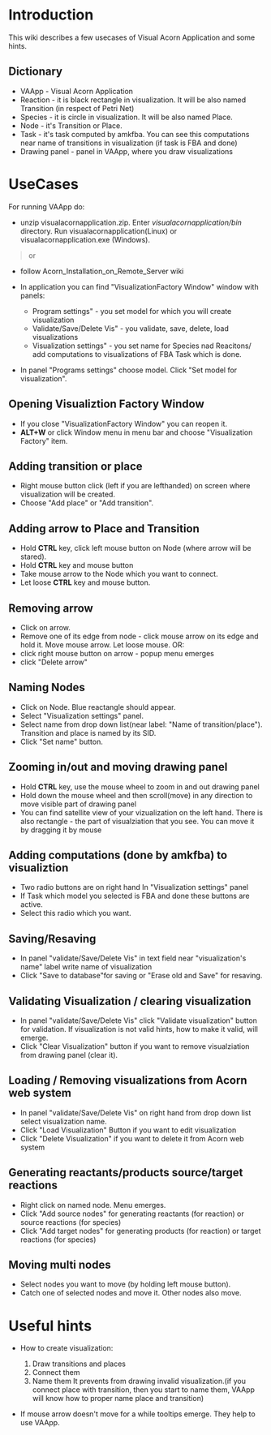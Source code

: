 # Introduction #

This wiki describes a few usecases of Visual Acorn Application and some hints.

## Dictionary ##
  * VAApp - Visual Acorn Application
  * Reaction - it is black rectangle in visualization. It will be also named Transition (in respect of Petri Net)
  * Species - it is circle in visualization. It will be also named Place.
  * Node - it's Transition or Place.
  * Task - it's task computed by amkfba. You can see this computations near name of transitions in visualization (if task is FBA and done)
  * Drawing panel - panel in VAApp, where you draw visualizations

# UseCases #
For running VAApp do:
  * unzip visualacornapplication.zip. Enter _visualacornapplication/bin_ directory. Run visualacornapplication(Linux) or visualacornapplication.exe (Windows).
> or
  * follow Acorn\_Installation\_on\_Remote\_Server wiki

  * In application you can find "VisualizationFactory Window" window with panels:
    * Program settings" - you set model for which you will create visualization
    * Validate/Save/Delete Vis" - you validate, save, delete, load visualizations
    * Visualization settings" - you set name for Species nad Reacitons/ add computations to visualizations of FBA Task which is done.
  * In panel "Programs settings" choose model. Click "Set model for visualization".

## Opening Visualiztion Factory Window ##
  * If you close "VisualizationFactory Window" you can reopen it.
  * **ALT+W** or click Window menu in menu bar and choose "Visualization Factory" item.

## Adding transition or place ##
  * Right mouse button click (left if you are lefthanded) on screen where visualization will be created.
  * Choose "Add place" or "Add transition".

## Adding arrow to Place and Transition ##
  * Hold **CTRL** key, click left mouse button on Node (where arrow will be stared).
  * Hold **CTRL** key and mouse button
  * Take mouse arrow to the Node which you want to connect.
  * Let loose **CTRL** key and mouse button.

## Removing arrow ##
  * Click on arrow.
  * Remove one of its edge from node - click mouse arrow on its edge and hold  it. Move mouse arrow. Let loose mouse.
OR:
  * click right mouse button on arrow - popup menu emerges
  * click "Delete arrow"

## Naming Nodes ##
  * Click on Node. Blue reactangle should appear.
  * Select "Visualization settings" panel.
  * Select name from drop down list(near label: "Name of transition/place"). Transition and place is named by its SID.
  * Click "Set name" button.

## Zooming in/out and moving drawing panel ##
  * Hold **CTRL** key, use the mouse wheel to zoom in and out drawing panel
  * Hold down the mouse wheel and then scroll(move) in any direction to move visible part of drawing panel
  * You can find satellite view of your vizualization on the left hand. There is also rectangle - the part of visualziation that you see. You can move it by dragging it by mouse

## Adding computations (done by amkfba) to visualiztion ##
  * Two radio buttons are on right hand In "Visualization settings" panel
  * If Task which model you selected is FBA and done these buttons are active.
  * Select this radio which you want.

## Saving/Resaving ##
  * In panel "validate/Save/Delete Vis" in text field near "visualization's name" label write name of visualization
  * Click "Save to database"for saving or "Erase old and Save" for resaving.

## Validating Visualization / clearing visualization ##
  * In panel "validate/Save/Delete Vis" click "Validate visualization" button for validation. If visualization is not valid hints, how to make it valid, will emerge.
  * Click "Clear Visualization" button if you want to remove visualziation from drawing panel (clear it).

## Loading / Removing visualizations from Acorn web system ##
  * In panel "validate/Save/Delete Vis" on right hand from drop down list select visualization name.
  * Click "Load Visualization" Button if you want to edit visualization
  * Click "Delete Visualization" if you want to delete it from Acorn web system

## Generating reactants/products source/target reactions ##
  * Right click on named node. Menu emerges.
  * Click "Add source nodes" for generating reactants (for reaction) or source reactions (for species)
  * Click "Add target nodes" for generating products (for reaction) or target reactions (for species)

## Moving multi nodes ##
  * Select nodes you want to move (by holding left mouse button).
  * Catch one of selected nodes and move it. Other nodes also move.

# Useful hints #
  * How to create visualization:
    1. Draw transitions and places
    1. Connect them
    1. Name them
It prevents from drawing invalid visualization.(if you connect place with transition,
then you start to name them, VAApp will know how to proper name place and transition)

  * If mouse arrow doesn't move for a while tooltips emerge. They help to use VAApp.